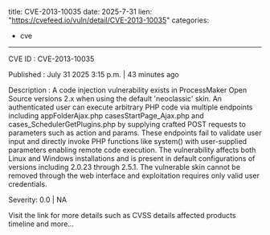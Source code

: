  
title: CVE-2013-10035
date: 2025-7-31
lien: "https://cvefeed.io/vuln/detail/CVE-2013-10035"
categories:
  - cve
---

CVE ID : CVE-2013-10035

Published :  July 31
2025
3:15 p.m. | 43 minutes ago

Description : A code injection vulnerability exists in ProcessMaker Open Source versions 2.x when using the default 'neoclassic' skin. An authenticated user can execute arbitrary PHP code via multiple endpoints
including appFolderAjax.php
casesStartPage_Ajax.php
and cases_SchedulerGetPlugins.php
by supplying crafted POST requests to parameters such as action and params. These endpoints fail to validate user input and directly invoke PHP functions like system() with user-supplied parameters
enabling remote code execution. The vulnerability affects both Linux and Windows installations and is present in default configurations of versions including 2.0.23 through 2.5.1. The vulnerable skin cannot be removed through the web interface
and exploitation requires only valid user credentials.

Severity: 0.0 | NA

Visit the link for more details
such as CVSS details
affected products
timeline
and more...
